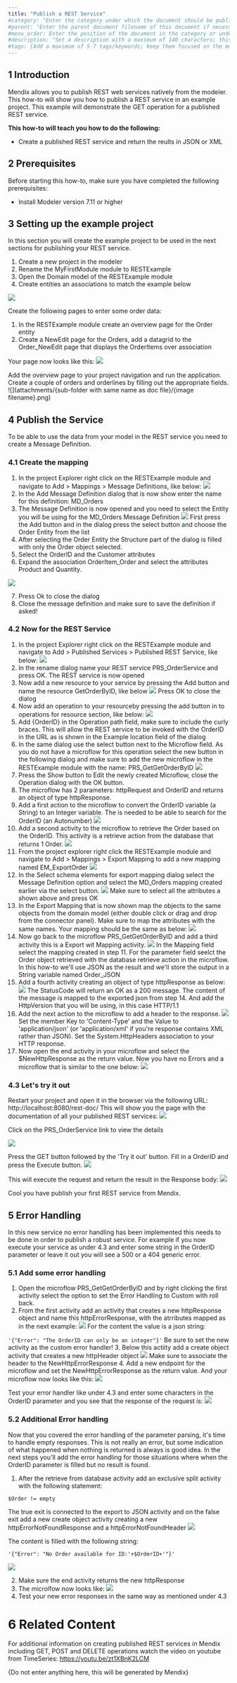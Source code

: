 ```yaml
---
title: "Publish a REST Service"
#category: "Enter the category under which the document should be published (for example, "Mobile"); if there is a parent, remove this category line"
#parent: "Enter the parent document filename of this document if necessary (for example, "design-the-architecture"); if there is a category, remove this parent line"
#menu_order: Enter the position of the document in the category or under the parent; number by 10 (for first), 20, 30, etc. for easy ordering of other documents in the future if necessary; don't add brackets or quotation marks; if no number is added, the system will add an extremely high number to order the documents, which means that if you only want a document to appear at the top, you only have to add "10" to that specific document, you don't have to order all the other documents in the category/under the parent
#description: "Set a description with a maximum of 140 characters; this should describe what the goal of the document is, and it can be different from the document introduction; this is optional, and it can be removed"
#tags: [Add a maximum of 5-7 tags/keywords; keep them focused on the most important topics of the document; each tag should have quotation marks and be separated by a comma, for example: "Samba", "MxCloud", "cloud", "share"; the tags should be enclosed with brackets]
---
```


## 1 Introduction

Mendix allows you to publish REST web services natively from the modeler. This how-to will show you how to publish a REST service in an example project. This example will demonstrate the GET operation for a published REST service.

**This how-to will teach you how to do the following:**

* Create a published REST service and return the reults in JSON or XML

## 2 Prerequisites


Before starting this how-to, make sure you have completed the following prerequisites:

* Install Modeler version 7.11 or higher

## 3 Setting up the example project

In this section you will create the example project to be used in the next sections for publishing your REST service.

1. Create a new project in the modeler
2. Rename the MyFirstModule module to RESTExample
3. Open the Domain model of the RESTExample module
4. Create entities an associations to match the example below 

![](attachments/publish-a-REST-service/domainmodel.png)


Create the following pages to enter some order data:
1. In the RESTExample module create an overview page for the Order entity
2. Create a NewEdit page for the Orders, add a datagrid to the Order_NewEdit page that displays the OrderItems over association

Your page now looks like this:
![](attachments/publish-a-REST-service/order_NewEdit_Page.png)

Add the overview page to your project navigation and run the application. Create a couple of orders and orderlines by filling out the appropriate fields.
![](attachments/{sub-folder with same name as doc file}/{image filename}.png)


## 4 Publish the Service

To be able to use the data from your model in the REST service you need to create a Message Definition.

### 4.1 Create the mapping

  1. In the project Explorer right click on the RESTExample module and navigate to Add > Mappings > Message Definitions, like below:
  ![](attachments/publish-a-REST-service/message_definition.png)
  2. In the Add Message Definition dialog that is now show enter the name for this definition: MD_Orders
  3. The Message Definition is now opened and you need to select the Entity you will be using for the MD_Orders Message Definition
   ![](attachments/publish-a-REST-service/MD_AddEntity.png)
   First press the Add button and in the dialog press the select button and choose the Order Entity from the list
  4. After selecting the Order Entity the Structure part of the dialog is filled with only the Order object selected.
  5. Select the OrderID and the Customer attributes
  6. Expand the association OrderItem_Order and select the attributes Product and Quantity.

   ![](attachments/publish-a-REST-service/MD_SelectedAttributes.png)

   7. Press Ok to close the dialog
   8. Close the message definition and make sure to save the definition if asked!

### 4.2 Now for the REST Service

   1.  In the project Explorer right click on the RESTExample module and navigate to Add > Published Services > Published REST Service, like below:
    ![](attachments/publish-a-REST-service/AddRestService.png)
   2. In the rename dialog name your REST service PRS_OrderService and press OK. The REST service is now opened
   3. Now add a new resource to your service by pressing the Add button and name the resource GetOrderByID, like below
    ![](attachments/publish-a-REST-service/AddRestResource.png)
    Press OK to close the dialog
   4. Now add an operation to your resourceby pressing the add button in to operations for resource section, like below:
    ![](attachments/publish-a-REST-service/AddOperation.png)
   5. Add {OrderID} in the Operation path field, make sure to include the curly braces. This will allow the REST service to be invoked with the OrderID in the URL as is shown in the Example location field of the dialog
   6. In the same dialog use the select button next to the Microflow field. As you do not have a microflow for this operation select the new button in the following dialog and make sure to add the new microflow in the RESTExample module with the name: PRS_GetGetOrderByID
   ![](attachments/publish-a-REST-service/AddOperationMicroflow.png)
   7. Press the Show button to Edit the newly created Microflow, close the Operation dialog with the OK button.
   8. The microflow has 2 parameters: httpRequest and OrderID and returns an object of type httpResponse.
   9. Add a first action to the microflow to convert the OrderID variable (a String) to an Integer variable. The is needed to be able to search for the OrderID (an Autonumber)
   ![](attachments/publish-a-REST-service/ConvertOrderID.png)
   10. Add a second activity to the microflow to retrieve the Order based on the OrderID. This activity is a retrieve action from the database that returns 1 Order.
   ![](attachments/publish-a-REST-service/RetrieveOrder.png)
   11. From the project explorer right click the RESTExample module and navigate to Add > Mappings > Export Mapping to add a new mapping named EM_ExportOrder
   ![](attachments/publish-a-REST-service/AddExportMapping.png)
   12. In the Select schema elements for export mapping dialog select the Message Definition option and select the MD_Orders mapping created earlier via the select button.
   ![](attachments/publish-a-REST-service/SelectSchemaForExport.png)
   Make sure to select all the attributes a shown above and press OK
   13. In the Export Mapping that is now shown map the objects to the same objects from the domain model (either double click or drag and drop from the connector panel). Make sure to map the attributes with the same names. Your mapping should be the same as below:
   ![](attachments/publish-a-REST-service/ExportMappingResult.png)
   14. Now go back to the microflow PRS_GetGetOrderByID and add a third activity this is a Export wit Mapping activity.
   ![](attachments/publish-a-REST-service/MFExportWithMapping.png)
   In the Mapping field select the mapping created in step 11. For the parameter field seelct the Order object retrieved with the database retrieve action in the microflow. In this how-to we'll use JSON as the result and we'll store the output in a String variable named Order_JSON
   15. Add a fourth activity creating an object of type httpResponse as below:
   ![](attachments/publish-a-REST-service/httpResponse.png)
   The StatusCode will return an OK as a 200 message. The content of the message is mapped to the exported json from step 14. And add the HttpVersion that you will be using, in this case HTTP/1.1
   16. Add the next action to the microflow to add a header to the response.
   ![](attachments/publish-a-REST-service/httpResponseHeader.png)
   Set the member Key to 'Content-Type' and the Value to 'application/json' (or 'application/xml' if you're response contains XML rather than JSON). Set the System.HttpHeaders association to your HTTP response.
   17. Now open the end activity in your microflow and select the $NewHttpResponse as the return value. 
   Now you have no Errors and a microflow that is similar to the one below:
   ![](attachments/publish-a-REST-service/CompleteMFNoErrorHandling.png)

### 4.3 Let's try it out
   Restart your project and open it in the browser via the following URL: http://localhost:8080/rest-doc/
   This will show you the page with the documentation of all your published REST services:
   ![](attachments/publish-a-REST-service/RESTTestOverview.png)
   
   Click on the PRS_OrderService link to view the details

   ![](attachments/publish-a-REST-service/RESTTestDetails.png)

   Press the GET button followed by the 'Try it out' button.
   Fill in a OrderID and press the Execute button.
   ![](attachments/publish-a-REST-service/RESTTestExceute.png)

   This will execute the request and return the result in the Response body:
   ![](attachments/publish-a-REST-service/RESTTestResponse.png)

Cool you have publish your first REST service from Mendix.

## 5 Error Handling

In this new service no error handling has been implemented this needs to be done in order to publish a robust service. For example if you now execute your service as under 4.3 and enter some string in the OrderID parameter or leave it out you will see a 500 or a 404 generic error.

### 5.1 Add some error handling

   1. Open the microflow PRS_GetGetOrderByID and by right clicking the first activity select the option to set the Error Handling to Custom with roll back.
   2. From the first activity add an activity that creates a new httpResponse object and name this httpErrorResponse, with the atrributes mapped as in the next example:
   ![](attachments/publish-a-REST-service/ParsingErrorResponse.png)
   For the content the value is a json string:

   `'{"Error": "The OrderID can only be an integer"}'`
   Be sure to set the new activity as the custom error handler!
   3. Below this actiity add a create object activity that creates a new httpHeader object
   ![](attachments/publish-a-REST-service/ParsingErrorResponseHeader.png)
   Make sure to associate the header to the NewHttpErrorResponse
   4. Add a new endpoint for the microflow and set the NewHttpErrorResponse as the return value. And your microflow now looks like this:
   ![](attachments/publish-a-REST-service/ParsingErrorMicroflow.png)

   Test your error handler like under 4.3 and enter some characters in the OrderID parameter and you see that the response of the request is:
   ![](attachments/publish-a-REST-service/ParsingErrorRESTResult.png)

### 5.2 Additional Error handling

Now that you covered the error handling of the parameter parsing, it's time to handle empty responses. This is not really an error, but some indication of what happened when nothing is returned is always is good idea.
In the next steps you'll add the error handling for those situations where when the OrderID parameter is filled but no result is found.

   1. After the retrieve from database activity add an exclusive split activity with the following statement:

   `$Order != empty`
   
   The true exit is connected to the export to JSON activity and on the false exit add a new create object activity creating a new httpErrorNotFoundResponse and a httpErrorNotFoundHeader
   ![](attachments/publish-a-REST-service/OrderNotFoundResponse.png)

   The content is filled with the following string:

   `'{"Error": "No Order available for ID:'+$OrderID+'"}'`

   ![](attachments/publish-a-REST-service/OrderNotFoundHeader.png)

  2. Make sure the end activity returns the new httpResponse
  3. The microlfow now looks like:
    ![](attachments/publish-a-REST-service/CompleteMFWithErrorHandling.png)
  4. Test your new error responses in the same way as mentioned under 4.3

# 6 Related Content
For additional information on creating published REST services in Mendix including GET, POST and DELETE operations watch the video on youtube from TimeSeries: https://youtu.be/zt1XBnK2LCM

{Do not enter anything here, this will be generated by Mendix}
